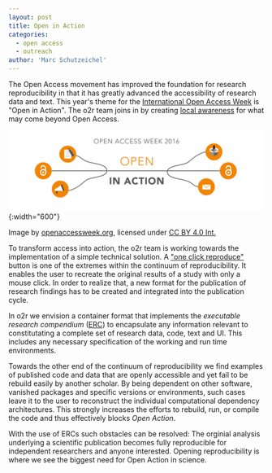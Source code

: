 ```yaml
---
layout: post
title: Open in Action
categories:
  - open access
  - outreach
author: 'Marc Schutzeichel'
---
```


The Open Access movement has improved the foundation for research reproducibility in that it has greatly advanced the accessibility of research data and text. This year's theme for the [International Open Access Week](http://www.openaccessweek.org/) is "Open in Action". The o2r team joins in by creating [local awareness](https://www.uni-muenster.de/Publizieren/open-access/) for what may come beyond Open Access.

![OA week logo](/public/images/2016-10-24_oaweek.png){:width="600"}
<p class="attributionInlineImage">Image by <a href="http://openaccessweek.org" title="Open Access Week">openaccessweek.org</a>, licensed under <a href="https://creativecommons.org/licenses/by/4.0/" title="Creative Commons Attribution 4.0 International">CC BY 4.0 Int.</a></p>

To transform access into action, the o2r team is working towards the implementation of a simple technical solution. A ["one click reproduce"](http://pebesma.staff.ifgi.de/epic.pdf) button is one of the extremes within the continuum of reproducibility.
It enables the user to recreate the original results of a study with only a mouse click. In order to realize that, a new format for the publication of research findings has to be created and integrated into the publication cycle.

In o2r we envision a container format that implements the _executable research compendium_ ([ERC](http://presentations.copernicus.org/EGU2016-7396_presentation.pdf)) to encapsulate any information relevant to constitutating a complete set of research data, code, text and UI. This includes any necessary specification of the working and run time environments.

Towards the other end of the continuum of reproducibility we find examples of published code and data that are openly accessible and yet fail to be rebuild easily by another scholar. By being dependent on other software, vanished packages and specific versions or environments, such cases leave it to the user to reconstruct the individual computational dependency architectures.
This strongly increases the efforts to rebuild, run, or compile the code and thus effectively blocks *Open Action*.

With the use of ERCs such obstacles can be resolved: The orginial analysis underlying a scientific publication becomes fully reproducible for independent researchers and anyone interested.
Opening reproducibility is where we see the biggest need for Open Action in science.

